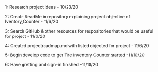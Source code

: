 1: Research project Ideas - 10/23/20

2: Create ReadMe in repository explaining project objective of Iventory_Counter - 11/6/20

3: Search GitHub & other resources for respositories that would be useful for project - 11/6/20

4: Created projectroadmap.md with listed objected for project - 11/6/20

5: Begin develop code to get The Inventory Counter started -11/10/20

6: Have gretting and sign-in finished -11/10/20                                                              
